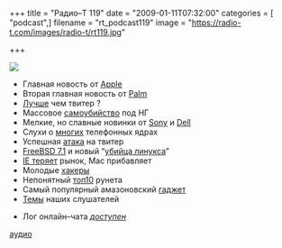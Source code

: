 +++
title = "Радио–Т 119"
date = "2009-01-11T07:32:00"
categories = [ "podcast",]
filename = "rt_podcast119"
image = "https://radio-t.com/images/radio-t/rt119.jpg"

+++

![](https://radio-t.com/images/radio-t/rt119.jpg)

- Главная новость от [Apple](http://www.mobile-review.com/fullnews/main/2009/January/07.shtml#22631)
- Вторая главная новость от [Palm](http://habrahabr.ru/blogs/palm/48616/)
- [Лучше](http://www.techcrunch.com/2009/01/08/tweetvisor-a-contender-for-best-alternate-twitter-interface/) чем твитер ?
- Массовое [самоубийство](http://gizmodo.com/5121311/30gb-zunes-failing-everywhere-all-at-once) под НГ
- Мелкие, но славные новинки от [Sony](http://hitech.tomsk.ru/newsmobile/11116-novyjj-8mi-djujjmovyjj-noutbuk-ot-sony.html) и [Dell](http://www.engadget.com/2009/01/09/dell-launches-mini-10/)
- Слухи о [многих](http://www.macrumors.com/2009/01/08/new-multi-core-iphone-with-firmware-3-0/) телефонных ядрах
- Успешная [атака](http://webplanet.ru/news/security/2009/01/06/twitter_hacked.html) на твитер
- [FreeBSD 7.1](http://www.linux.org.ru/view-message.jsp?msgid=3381710) и новый “[убийца линукса](http://www.linux.org.ru/view-message.jsp?msgid=3390743)”
- [IE теряет](http://www.crunchgear.com/2009/01/02/internet-explorer-bleeding-market-share/) рынок, Mac прибавляет
- Молодые [хакеры](http://webplanet.ru/news/security/2008/12/29/young_hackers.html)
- Непонятный [топ10](http://internetno.net/2008/12/29/best2008/) рунета
- Самый популярный амазоновский [гаджет](http://culture.compulenta.ru/392982/)
- [Темы](http://radio-t.com/temi_dlja_vipuskov/temy-dlya-119/) наших слушателей


* Лог онлайн–чата [_доступен_](http://chat.radio-t.com/logs/radio-t-119.html)

[аудио](https://cdn.radio-t.com/rt_podcast119.mp3)
<audio src="https://cdn.radio-t.com/rt_podcast119.mp3" preload="none"></audio>
